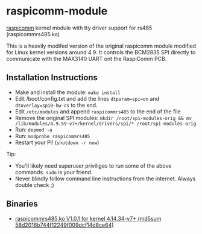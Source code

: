 # raspicomm-module
[raspicomm](https://github.com/Martin-Furter/raspicomm-module) kernel module with tty driver support for rs485 (raspicommrs485.ko)

This is a heavily modifed version of the original raspicomm module modified for Linux kernel versions around 4.9. It controls the BCM2835 SPI directly to communicate with the MAX3140 UART ont the RaspiComm PCB.

## Installation Instructions

 * Make and install the module: `make install`
 * Edit /boot/config.txt and add the lines `dtparam=spi=on` and `dtoverlay=spi0-hw-cs` to the end.
 * Edit `/etc/modules` and append `raspicommrs485` to the end of the file
 * Remove the original SPI modules: `mkdir /root/spi-modules-orig && mv /lib/modules/4.9.59-v7+/kernel/drivers/spi/* /root/spi-modules-orig` 
 * Run: `depmod -a`
 * Run: `modprobe raspicommrs485`
 * Restart your Pi! (`shutdown -r now`)
 
Tip:
 * You'll likely need superuser priviliges to run some of the above commands. `sudo` is your friend.
 * Never blindly follow command line instructions from the internet. Always double check ;)

## Binaries

 * [raspicommrs485.ko V1.0.1 for kernel 4.14.34-v7+ (md5sum 58d2016b744f12249f009dcf14d8ce64)](https://github.com/Martin-Furter/raspicomm-module/raw/master/binaries/4.14.34-v7%2B/raspicommrs485.ko)

